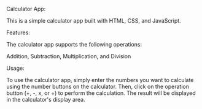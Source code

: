 Calculator App:

This is a simple calculator app built with HTML, CSS, and JavaScript.

Features:

The calculator app supports the following operations:

Addition,
Subtraction,
Multiplication, and
Division

Usage:

To use the calculator app, simply enter the numbers you want to calculate using the number buttons on the calculator. Then, click on the operation button (+, -, x, or ÷) to perform the calculation. The result will be displayed in the calculator's display area.
